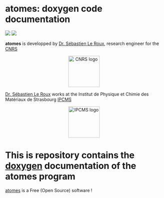 # atomes: doxygen code documentation

![](https://github.com/atomes/atomes-doc.io/workflows/ns/badge.svg)
![](https://www.codefactor.io/repository/github/atomes/atomes-doc/badge)

**atomes** is developped by [Dr. Sébastien Le Roux][slr], research engineer for the [CNRS][cnrs]

<p align="center">
  <a href="https://www.cnrs.fr/"><img width="100" src="https://www.cnrs.fr/themes/custom/cnrs/logo.svg" alt="CNRS logo" align="center"></a>
</p>

[Dr. Sébastien Le Roux][slr] works at the Institut de Physique et Chimie des Matériaux de Strasbourg [IPCMS][ipcms]

<p align="center">
  <a href="https://www.ipcms.fr/"><img width="100" src="https://www.ipcms.fr/uploads/2020/09/cropped-dessin_logo_IPCMS_couleur_vectoriel_r%C3%A9%C3%A9quilibr%C3%A9-2.png" alt="IPCMS logo" align="center"></a>
</p>

# This is repository contains the [doxygen][doxygen] documentation of the **atomes** program

[atomes][atomes] is a Free (Open Source) software !

[slr]:https://www.ipcms.fr/sebastien-le-roux/
[cnrs]:https://www.cnrs.fr/
[ipcms]:https://www.ipcms.fr/
[github]:https://github.com/
[atomes]:https://atomes.ipcms.fr/
[atomes-doc]:/atomes-manual.pdf
[atomes-tuto]:https://atomes.ipcms.fr/
[doxygen]:https://www.doxygen.nl/
